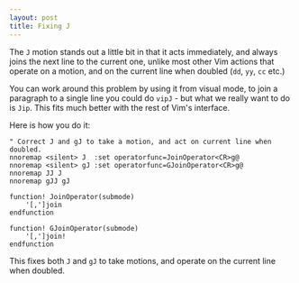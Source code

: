 ```yaml
---
layout: post
title: Fixing J
---
```


The `J` motion stands out a little bit in that it acts immediately, and always
joins the next line to the current one, unlike most other Vim actions that
operate on a motion, and on the current line when doubled (`dd`, `yy`, `cc`
etc.)

You can work around this problem by using it from visual mode, to join a
paragraph to a single line you could do `vipJ` - but what we really want to do
is `Jip`. This fits much better with the rest of Vim's interface.

Here is how you do it:

```vimscript
" Correct J and gJ to take a motion, and act on current line when doubled.
nnoremap <silent> J  :set operatorfunc=JoinOperator<CR>g@
nnoremap <silent> gJ :set operatorfunc=GJoinOperator<CR>g@
nnoremap JJ J
nnoremap gJJ gJ

function! JoinOperator(submode)
    '[,']join
endfunction

function! GJoinOperator(submode)
    '[,']join!
endfunction
```

This fixes both `J` and `gJ` to take motions, and operate on the current line
when doubled.
